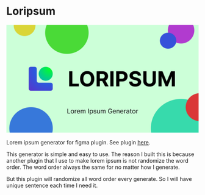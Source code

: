# Loripsum

![Loripsum](./assets/banner.png)

Lorem ipsum generator for figma plugin. See plugin [here](https://www.figma.com/community/plugin/1539232405802126137/loripsum).

This generator is simple and easy to use. The reason I built this is because another 
plugin that I use to make lorem ipsum is not randomize the word order. The word order 
always the same for no matter how I generate.

But this plugin will randomize all word order every generate. So I will have unique
sentence each time I need it.
